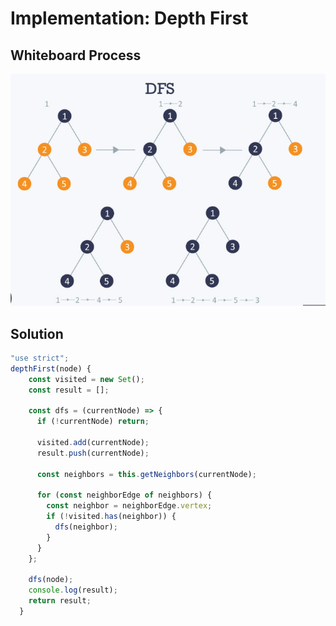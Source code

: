 # Implementation: Depth First

## **Whiteboard Process**

![White-Borad](../../image/depthFirst.png)

## **Solution**

```javascript
"use strict";
depthFirst(node) {
    const visited = new Set();
    const result = [];

    const dfs = (currentNode) => {
      if (!currentNode) return;

      visited.add(currentNode);
      result.push(currentNode);

      const neighbors = this.getNeighbors(currentNode);

      for (const neighborEdge of neighbors) {
        const neighbor = neighborEdge.vertex;
        if (!visited.has(neighbor)) {
          dfs(neighbor);
        }
      }
    };

    dfs(node);
    console.log(result);
    return result;
  }
```
